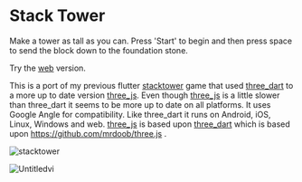 # Stack Tower

Make a tower as tall as you can. Press 'Start' to begin and then press space to send the block down to the foundation stone. 

Try the [web](https://www.forthtemple.com/stacktower-threejs/) version.

This is a port of my previous flutter [stacktower](https://github.com/forthtemple/stacktower) game that used  [three_dart](https://github.com/wasabia/three_dart) to a more up to date version [three_js](https://github.com/Knightro63/three_js).  Even though [three_js](https://github.com/Knightro63/three_js) is a little slower than three_dart it seems to be more up to date on all platforms. It uses Google Angle for compatibility. Like three_dart it runs on Android, iOS, Linux, Windows and web. [three_js](https://github.com/Knightro63/three_js) is based upon  [three_dart](https://github.com/wasabia/three_dart) which is based upon https://github.com/mrdoob/three.js .

![stacktower](https://github.com/user-attachments/assets/9b3d7bf7-a9ad-4572-98ad-2ecdb97d1984)

![Untitledvi](https://github.com/user-attachments/assets/c2105523-ce36-46f1-8ac1-71de2a759cee)
